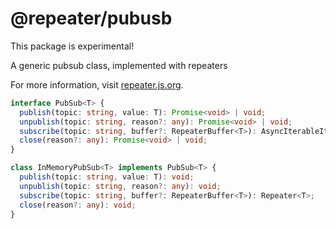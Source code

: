 # @repeater/pubusb
This package is experimental!

A generic pubsub class, implemented with repeaters

For more information, visit [repeater.js.org](https://repeater.js.org).

```ts
interface PubSub<T> {
  publish(topic: string, value: T): Promise<void> | void;
  unpublish(topic: string, reason?: any): Promise<void> | void;
  subscribe(topic: string, buffer?: RepeaterBuffer<T>): AsyncIterableIterator<T>;
  close(reason?: any): Promise<void> | void;
}

class InMemoryPubSub<T> implements PubSub<T> {
  publish(topic: string, value: T): void;
  unpublish(topic: string, reason?: any): void;
  subscribe(topic: string, buffer?: RepeaterBuffer<T>): Repeater<T>;
  close(reason?: any): void;
}
```
